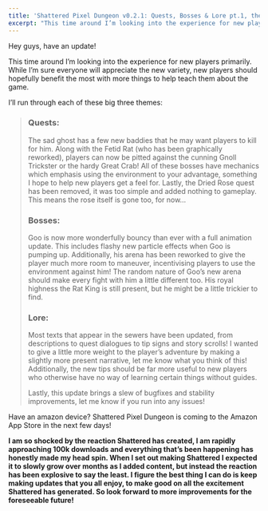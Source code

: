 ```yaml
---
title: 'Shattered Pixel Dungeon v0.2.1: Quests, Bosses & Lore pt.1, the Sewers!'
excerpt: "This time around I’m looking into the experience for new players primarily. While I’m sure everyone will appreciate the new variety, new players should hopefully benefit the most with more things to help teach them about the game."
---
```

Hey guys, have an update!

This time around I’m looking into the experience for new players primarily. While I’m sure everyone will appreciate the new variety, new players should hopefully benefit the most with more things to help teach them about the game.

I’ll run through each of these big three themes:

> ### Quests:
> The sad ghost has a few new baddies that he may want players to kill for him. Along with the Fetid Rat (who has been graphically reworked), players can now be pitted against the cunning Gnoll Trickster or the hardy Great Crab! All of these bosses have mechanics which emphasis using the environment to your advantage, something I hope to help new players get a feel for. Lastly, the Dried Rose quest has been removed, it was too simple and added nothing to gameplay. This means the rose itself is gone too, for now…
> 
> ### Bosses:
> Goo is now more wonderfully bouncy than ever with a full animation update. This includes flashy new particle effects when Goo is pumping up. Additionally, his arena has been reworked to give the player much more room to maneuver, incentivising players to use the environment against him! The random nature of Goo’s new arena should make every fight with him a little different too. His royal highness the Rat King is still present, but he might be a little trickier to find.
> 
> ### Lore:
> Most texts that appear in the sewers have been updated, from descriptions to quest dialogues to tip signs and story scrolls! I wanted to give a little more weight to the player’s adventure by making a slightly more present narrative, let me know what you think of this! Additionally, the new tips should be far more useful to new players who otherwise have no way of learning certain things without guides.
> 
> Lastly, this update brings a slew of bugfixes and stability improvements, let me know if you run into any issues!

Have an amazon device? Shattered Pixel Dungeon is coming to the Amazon App Store in the next few days!

**I am so shocked by the reaction Shattered has created, I am rapidly approaching 100k downloads and everything that’s been happening has honestly made my head spin. When I set out making Shattered I expected it to slowly grow over months as I added content, but instead the reaction has been explosive to say the least. I figure the best thing I can do is keep making updates that you all enjoy, to make good on all the excitement Shattered has generated. So look forward to more improvements for the foreseeable future!**

